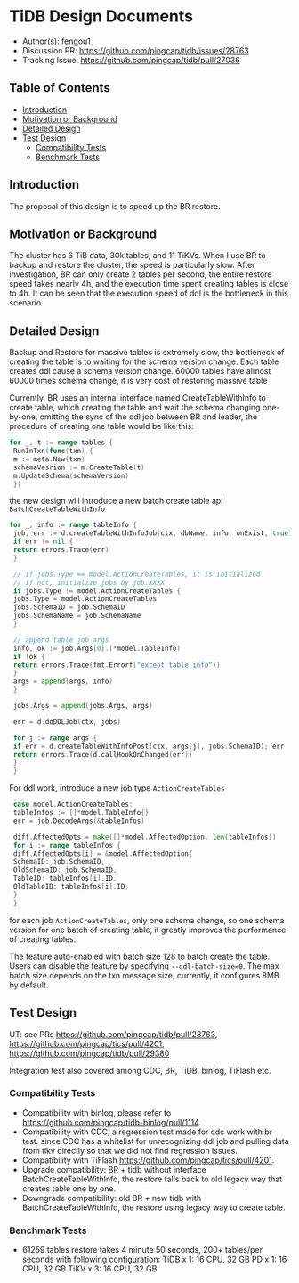 # TiDB Design Documents

- Author(s): [fengou1](http://github.com/fengou1)
- Discussion PR: https://github.com/pingcap/tidb/issues/28763
- Tracking Issue: https://github.com/pingcap/tidb/pull/27036

## Table of Contents

* [Introduction](#introduction)
* [Motivation or Background](#motivation-or-background)
* [Detailed Design](#detailed-design)
* [Test Design](#test-design)
  * [Compatibility Tests](#compatibility-tests)
  * [Benchmark Tests](#benchmark-tests)

## Introduction

The proposal of this design is to speed up the BR restore.

## Motivation or Background

The cluster has 6 TiB data, 30k tables, and 11 TiKVs. When I use BR to backup and restore the cluster, the speed is particularly slow. After investigation, BR can only create 2 tables per second, the entire restore speed takes nearly 4h, and the execution time spent creating tables is close to 4h. It can be seen that the execution speed of ddl is the bottleneck in this scenario.

## Detailed Design

Backup and Restore for massive tables is extremely slow, the bottleneck of creating the table is to waiting for the schema version change. Each table creates ddl cause a schema version change. 60000 tables have almost 60000 times schema change, it is very cost of restoring massive table

Currently, BR uses an internal interface named CreateTableWithInfo to create table, which creating the table and wait the schema changing one-by-one, omitting the sync of the ddl job between BR and leader, the procedure of creating one table would be like this:
```go
for _, t := range tables {
 RunInTxn(func(txn) {
 m := meta.New(txn)
 schemaVesrion := m.CreateTable(t)
 m.UpdateSchema(schemaVersion)
 })
```

the new design will introduce a new batch create table api `BatchCreateTableWithInfo`
```go
for _, info := range tableInfo {
 job, err := d.createTableWithInfoJob(ctx, dbName, info, onExist, true)
 if err != nil {
 return errors.Trace(err)
 }

 // if jobs.Type == model.ActionCreateTables, it is initialized
 // if not, initialize jobs by job.XXXX
 if jobs.Type != model.ActionCreateTables {
 jobs.Type = model.ActionCreateTables
 jobs.SchemaID = job.SchemaID
 jobs.SchemaName = job.SchemaName
 }

 // append table job args
 info, ok := job.Args[0].(*model.TableInfo)
 if !ok {
 return errors.Trace(fmt.Errorf("except table info"))
 }
 args = append(args, info)
 }

 jobs.Args = append(jobs.Args, args)

 err = d.doDDLJob(ctx, jobs)

 for j := range args {
 if err = d.createTableWithInfoPost(ctx, args[j], jobs.SchemaID); err != nil {
 return errors.Trace(d.callHookOnChanged(err))
 }
 }
```

For ddl work, introduce a new job type `ActionCreateTables`
```go
 case model.ActionCreateTables:
 tableInfos := []*model.TableInfo{}
 err = job.DecodeArgs(&tableInfos)

 diff.AffectedOpts = make([]*model.AffectedOption, len(tableInfos))
 for i := range tableInfos {
 diff.AffectedOpts[i] = &model.AffectedOption{
 SchemaID: job.SchemaID,
 OldSchemaID: job.SchemaID,
 TableID: tableInfos[i].ID,
 OldTableID: tableInfos[i].ID,
 }
 }
```

for each job `ActionCreateTables`, only one schema change, so one schema version for one batch of creating table, it greatly improves the performance of creating tables.


The feature auto-enabled with batch size 128 to batch create the table. Users can disable the feature by specifying `--ddl-batch-size=0`. The max batch size depends on the txn message size, currently, it configures 8MB by default. 

## Test Design
UT: see PRs https://github.com/pingcap/tidb/pull/28763, https://github.com/pingcap/tics/pull/4201, https://github.com/pingcap/tidb/pull/29380

Integration test also covered among CDC, BR, TiDB, binlog, TiFlash etc.


### Compatibility Tests

- Compatibility with binlog, please refer to https://github.com/pingcap/tidb-binlog/pull/1114.
- Compatibility with CDC, a regression test made for cdc work with br test. since CDC has a whitelist for unrecognizing ddl job and pulling data from tikv directly so that we did not find regression issues.
- Compatibility with TiFlash https://github.com/pingcap/tics/pull/4201.
- Upgrade compatibility: BR + tidb without interface BatchCreateTableWithInfo, the restore falls back to old legacy way that creates table one by one.
- Downgrade compatibility: old BR + new tidb with BatchCreateTableWithInfo, the restore using legacy way to create table.

### Benchmark Tests
- 61259 tables restore takes 4 minute 50 seconds, 200+ tables/per seconds with following configuration:
TiDB x 1: 16 CPU, 32 GB
PD x 1: 16 CPU, 32 GB
TiKV x 3: 16 CPU, 32 GB
